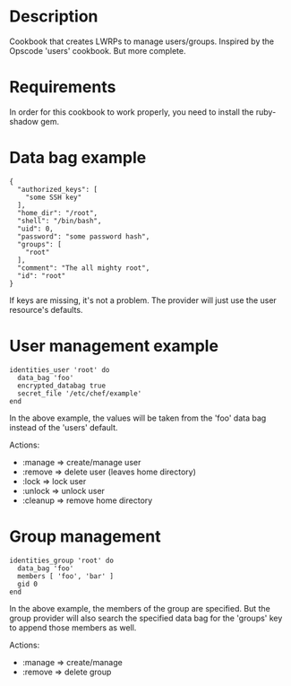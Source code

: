 Description
===========

Cookbook that creates LWRPs to manage users/groups. Inspired by the Opscode 'users' cookbook. But more complete.

Requirements
============

In order for this cookbook to work properly, you need to install the ruby-shadow gem.

Data bag example
================

	{
	  "authorized_keys": [
	    "some SSH key"
	  ],
	  "home_dir": "/root",
	  "shell": "/bin/bash",
	  "uid": 0,
	  "password": "some password hash",
	  "groups": [
	    "root"
	  ],
	  "comment": "The all mighty root",
	  "id": "root"
	}

If keys are missing, it's not a problem. The provider will just use the user resource's defaults.

User management example
=======================

	identities_user 'root' do
	  data_bag 'foo'
	  encrypted_databag true
	  secret_file '/etc/chef/example'
	end

In the above example, the values will be taken from the 'foo' data bag instead of the 'users' default.

Actions:

* :manage => create/manage user
* :remove => delete user (leaves home directory)
* :lock => lock user
* :unlock => unlock user
* :cleanup => remove home directory

Group management
================

	identities_group 'root' do
	  data_bag 'foo'
	  members [ 'foo', 'bar' ]
	  gid 0
	end

In the above example, the members of the group are specified. But the group provider will also search the specified data bag for the 'groups' key to append those members as well.

Actions:

* :manage => create/manage
* :remove => delete group
